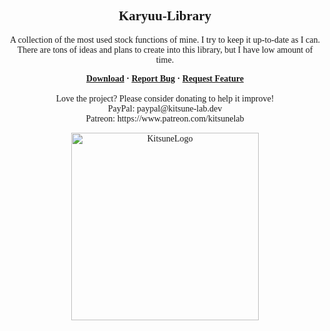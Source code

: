 <font face = "Trebuchet MS">
<div align="center">
    <h2 align="center">Karyuu-Library</h2>
    <p align="center">A collection of the most used stock functions of mine. I try to keep it up-to-date as I can.
    There are tons of ideas and plans to create into this library, but I have low amount of time.</p>
    <b>
        <a href="https://github.com/K4ryuu/Karyuu-Library/releases">Download</a>
        ·
        <a href="https://github.com/K4ryuu/Karyuu-Library/issues">Report Bug</a>
        ·
        <a href="https://github.com/K4ryuu/Karyuu-Library/issues">Request Feature</a>
    </b>
    <br/> <br/>
    Love the project? Please consider donating to help it improve!<br/>
    PayPal: paypal@kitsune-lab.dev<br/>
    Patreon: https://www.patreon.com/kitsunelab
</div>

<p align="center">
    <img width="300px" href="https://github.com/Kitsune-Lab" src="https://kitsune-lab.dev/storage/images/kl-logo.webp" align="center" alt="KitsuneLogo"/>
</p>

</font>
